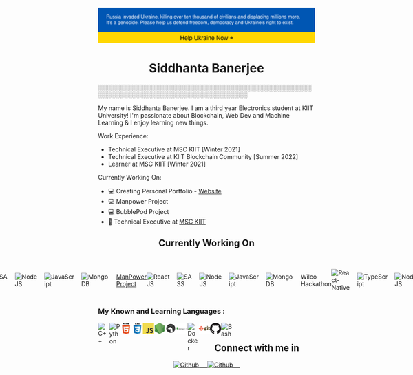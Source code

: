 [![Stand With Ukraine](https://raw.githubusercontent.com/vshymanskyy/StandWithUkraine/main/banner2-direct.svg)](https://vshymanskyy.github.io/StandWithUkraine)
<h1 align="center"><b> Siddhanta Banerjee </b></h1>
░░░░░░░░░░░░░░░░░░░░░░░░░░░░░░░░░░░░░░░░░░░░░░░░░░░░░░░░░░░░░░░░░░░░░░░░░░░░░░░░░░░░░

<p> My name is Siddhanta Banerjee. I am a third year Electronics student at KIIT University! I'm passionate about Blockchain, Web Dev and Machine Learning & I enjoy learning new things.</p>

Work Experience:

- Technical Executive at MSC KIIT [Winter 2021]
- Technical Executive at KIIT Blockchain Community [Summer 2022]
- Learner at MSC KIIT [Winter 2021]

Currently Working On:

- 💻 Creating Personal Portfolio - [Website]() 
- 💻 Manpower Project
- 💻 BubblePod Project
- 🧳 Technical Executive at [MSC KIIT](https://msckiit.tech/)

<h2 align="center"> Currently Working On </h2>
<br>
<div style="display: flex; align-items: center; justify-content: center;">
<div style="display: flex; align-items: center; justify-content: center;">
<p>
<a href="[]()">
Personal Portfolio - Private
</a>
</p>
<img src="[https://img.shields.io/badge/Next-black?style=for-the-badge&logo=next.js&logoColor=white](https://img.shields.io/badge/Next-black?style=for-the-badge&logo=next.js&logoColor=white)" />     
<img src="[https://img.shields.io/badge/-Discord](https://img.shields.io/badge/-Discord) API-black?style=flat-square&logo=Discord" alt="SASS">    
<img src="[https://img.shields.io/badge/-NodeJS-black?style=flat-square&amp;logo=nodedotjs](https://img.shields.io/badge/-NodeJS-black?style=flat-square&amp;logo=nodedotjs)" alt="NodeJS">    
<img src="[https://img.shields.io/badge/-JavaScript-black?style=flat-square&amp;logo=Javascript](https://img.shields.io/badge/-JavaScript-black?style=flat-square&amp;logo=Javascript)" alt="JavaScript">    
<img src="[https://img.shields.io/badge/-MongoDB-black?style=flat-square&amp;logo=mongodb](https://img.shields.io/badge/-MongoDB-black?style=flat-square&amp;logo=mongodb)" alt="MongoDB">    
</div>
<br>
<div style="display: flex; align-items: center; justify-content: center;">
<p>
<a href="[https://github.com/JSA-McGill/Landing-App](https://github.com/JSA-McGill/Landing-App)">
ManPower Project
</a>
</p>
<img src="[https://img.shields.io/badge/-ReactJS-black?style=flat-square&amp;logo=React](https://img.shields.io/badge/-ReactJS-black?style=flat-square&amp;logo=React)" alt="ReactJS">    
<img src="[https://img.shields.io/badge/-SASS-black?style=flat-square&amp;logo=SASS](https://img.shields.io/badge/-SASS-black?style=flat-square&amp;logo=SASS)" alt="SASS">    
<img src="[https://img.shields.io/badge/-NodeJS-black?style=flat-square&amp;logo=nodedotjs](https://img.shields.io/badge/-NodeJS-black?style=flat-square&amp;logo=nodedotjs)" alt="NodeJS">    
<img src="[https://img.shields.io/badge/-JavaScript-black?style=flat-square&amp;logo=Javascript](https://img.shields.io/badge/-JavaScript-black?style=flat-square&amp;logo=Javascript)" alt="JavaScript">    
<img src="[https://img.shields.io/badge/-MongoDB-black?style=flat-square&amp;logo=mongodb](https://img.shields.io/badge/-MongoDB-black?style=flat-square&amp;logo=mongodb)" alt="MongoDB">    
</div>
<br>
<div style="display: flex; align-items: center; justify-content: center;">
<p> Wilco Hackathon </p>
<img src="[https://img.shields.io/badge/-React--Native-black?style=flat-square&amp;logo=React](https://img.shields.io/badge/-React--Native-black?style=flat-square&amp;logo=React)" alt="React-Native">    
<img src="[https://img.shields.io/badge/-TypeScript-black?style=flat-square&amp;logo=Typescript](https://img.shields.io/badge/-TypeScript-black?style=flat-square&amp;logo=Typescript)" alt="TypeScript">    
<img src="[https://img.shields.io/badge/-NodeJS-black?style=flat-square&amp;logo=nodedotjs](https://img.shields.io/badge/-NodeJS-black?style=flat-square&amp;logo=nodedotjs)" alt="NodeJS">    
<img src="[https://img.shields.io/badge/-MongoDB-black?style=flat-square&amp;logo=mongodb](https://img.shields.io/badge/-MongoDB-black?style=flat-square&amp;logo=mongodb)" alt="MongoDB">    
</div>
</div>

### My Known and Learning Languages :

<img align="left" alt="C++" width="26px" src="https://user-images.githubusercontent.com/42747200/46140125-da084900-c26d-11e8-8ea7-c45ae6306309.png" />
<img align="left" alt="Python" width="26px" src="https://repository-images.githubusercontent.com/88345998/d0468980-4297-11ea-96fa-e9a94794209d" />
<img align="left" alt="HTML5" width="26px" src="https://raw.githubusercontent.com/github/explore/80688e429a7d4ef2fca1e82350fe8e3517d3494d/topics/html/html.png" />
<img align="left" alt="CSS3" width="26px" src="https://raw.githubusercontent.com/github/explore/80688e429a7d4ef2fca1e82350fe8e3517d3494d/topics/css/css.png" />
<img align="left" alt="JavaScript" width="26px" src="https://raw.githubusercontent.com/github/explore/80688e429a7d4ef2fca1e82350fe8e3517d3494d/topics/javascript/javascript.png" />
<img align="left" alt="Node.js" width="26px" src="https://raw.githubusercontent.com/github/explore/80688e429a7d4ef2fca1e82350fe8e3517d3494d/topics/nodejs/nodejs.png" />
<img align="left" alt="Deno" width="26px" src="https://raw.githubusercontent.com/github/explore/361e2821e2dea67711cde99c9c40ed357061cf27/topics/deno/deno.png" />
<img align="left" alt="MongoDB" width="26px" src="https://raw.githubusercontent.com/github/explore/80688e429a7d4ef2fca1e82350fe8e3517d3494d/topics/mongodb/mongodb.png" />
<img align="left" alt="Docker" width="26px" src="https://miro.medium.com/max/630/1*j_zP74-cpvXRcs8dM_pkMQ.jpeg" />
<img align="left" alt="Git" width="26px" src="https://raw.githubusercontent.com/github/explore/80688e429a7d4ef2fca1e82350fe8e3517d3494d/topics/git/git.png" />
<img align="left" alt="GitHub" width="26px" src="https://raw.githubusercontent.com/github/explore/78df643247d429f6cc873026c0622819ad797942/topics/github/github.png" />
<img align="left" alt="Bash" width="26px" src="https://raw.githubusercontent.com/odb/official-bash-logo/master/assets/Logos/Icons/SVG/64x64.svg" /> </br>

<h2 align="center">Connect with me in</h2>
<div align="center">
<a href="[https://github.com/Sidoryx](https://github.com/Sidoryx)">
<img src="[https://img.shields.io/badge/-Github-black?style=flat-square&amp;logo=github](https://img.shields.io/badge/-Github-black?style=flat-square&amp;logo=github)" alt="Github">    
</a>
<a href="[https://www.linkedin.com/in/sidbanerjee510/](https://www.linkedin.com/in/sidbanerjee510/)">
<img src="[https://img.shields.io/badge/-Philip](https://img.shields.io/badge/-Philip) Tam-black?style=flat-square&logo=LinkedIn" alt="Github">    
</a>
</div>

<!-- More to come! -->
